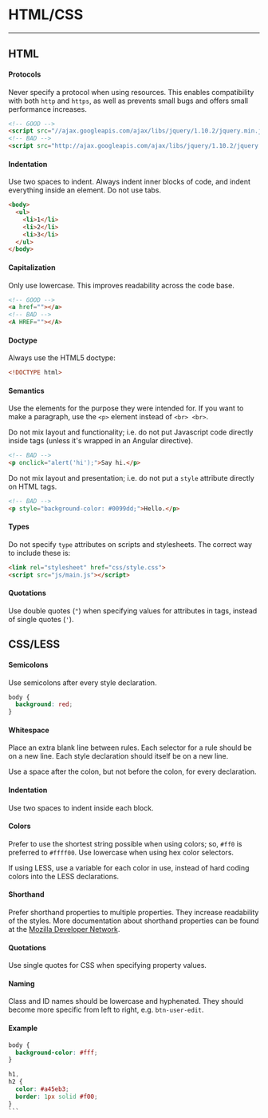 HTML/CSS
==========

------------------------

HTML
----

#### Protocols
Never specify a protocol when using resources. This enables compatibility with both `http` and `https`, as well as prevents small bugs and offers small performance increases.
```html
<!-- GOOD -->
<script src="//ajax.googleapis.com/ajax/libs/jquery/1.10.2/jquery.min.js"></script>
<!-- BAD -->
<script src="http://ajax.googleapis.com/ajax/libs/jquery/1.10.2/jquery.min.js"></script>
```

#### Indentation
Use two spaces to indent. Always indent inner blocks of code, and indent everything inside an element. Do not use tabs.
```html
<body>
  <ul>
    <li>1</li>
    <li>2</li>
    <li>3</li>
  </ul>
</body>
```

#### Capitalization
Only use lowercase. This improves readability across the code base.
```html
<!-- GOOD -->
<a href=""></a>
<!-- BAD -->
<A HREF=""></A>
```

#### Doctype
Always use the HTML5 doctype:
```html
<!DOCTYPE html>
```

#### Semantics
Use the elements for the purpose they were intended for. If you want to make a paragraph, use the `<p>` element instead of `<br> <br>`.

Do not mix layout and functionality; i.e. do not put Javascript code directly inside tags (unless it's wrapped in an Angular directive).
```html
<!-- BAD -->
<p onclick="alert('hi');">Say hi.</p>
```

Do not mix layout and presentation; i.e. do not put a `style` attribute directly on HTML tags.
```html
<!-- BAD -->
<p style="background-color: #0099dd;">Hello.</p>
```

#### Types
Do not specify `type` attributes on scripts and stylesheets. The correct way to include these is:
```html
<link rel="stylesheet" href="css/style.css">
<script src="js/main.js"></script>
```

#### Quotations
Use double quotes (`"`) when specifying values for attributes in tags, instead of single quotes (`'`).


CSS/LESS
--------

#### Semicolons
Use semicolons after every style declaration.
```css
body {
  background: red;
}
```

#### Whitespace
Place an extra blank line between rules. Each selector for a rule should be on a new line. Each style declaration should itself be on a new line.

Use a space after the colon, but not before the colon, for every declaration.

#### Indentation
Use two spaces to indent inside each block.

#### Colors
Prefer to use the shortest string possible when using colors; so, `#ff0` is preferred to `#ffff00`. Use lowercase when using hex color selectors.

If using LESS, use a variable for each color in use, instead of hard coding colors into the LESS declarations.

#### Shorthand
Prefer shorthand properties to multiple properties. They increase readability of the styles.
More documentation about shorthand properties can be found at the [Mozilla Developer Network](https://developer.mozilla.org/en-US/docs/Web/CSS/Shorthand_properties).

#### Quotations
Use single quotes for CSS when specifying property values.

#### Naming
Class and ID names should be lowercase and hyphenated. They should become more specific from left to right, e.g. `btn-user-edit`.

#### Example
````css
body {
  background-color: #fff;
}

h1,
h2 {
  color: #a45eb3;
  border: 1px solid #f00;
}
```
